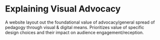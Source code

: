 # Explaining Visual Advocacy

A website layout out the foundational value of advocacy/general spread of pedagogy through visual & digital means. Prioritizes value of specific design choices and their impact on audience engagement/reception.
